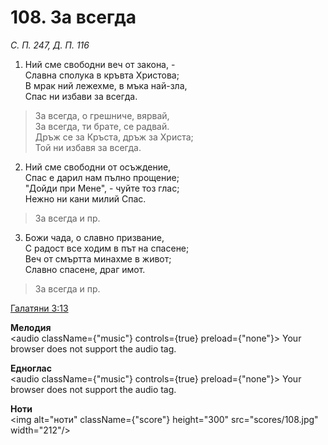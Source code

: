 # 108. За всегда

_С. П. 247, Д. П. 116_

1. Ний сме свободни веч от закона, -  
Славна сполука в кръвта Христова;  
В мрак ний лежехме, в мъка най-зла,  
Спас ни избави за всегда.  

> За всегда, о грешниче, вярвай,  
> За всегда, ти брате, се радвай.  
> Дръж се за Кръста, дръж за Христа;  
> Той ни избавя за всегда.  

2. Ний сме свободни от осъждение,  
Спас е дарил нам пълно прощение;  
"Дойди при Мене", - чуйте тоз глас;  
Нежно ни кани милий Спас.  

> За всегда и пр.  

3. Божи чада, о славно призвание,  
С радост все ходим в път на спасене;  
Веч от смъртта минахме в живот;  
Славно спасене, драг имот.  

> За всегда и пр.

[Галатяни 3:13](http://biblia.bg/index.php?k=55&g=3&s=13)

**Мелодия**  
<audio className={"music"} controls={true} preload={"none"}>
    <source src="mp3/108.mp3" type="audio/mpeg"/>
    Your browser does not support the audio tag.
</audio>

**Едноглас**  
<audio className={"music"} controls={true} preload={"none"}>
    <source src="transp/108.mp3" type="audio/mpeg"/>
    Your browser does not support the audio tag.
</audio>

**Ноти**  
<img alt="ноти" className={"score"} height="300" src="scores/108.jpg" width="212"/>
